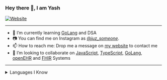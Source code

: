 ### Hey there 👋, I am Yash

[![Website](https://img.shields.io/badge/Ruizo-Depolyed-blueviolet)](https://ruizo.is-a.dev/)

---

- 🌱 I’m currently learning [GoLang](https://go.dev/) and DSA
- 📷 You can find me on Instagram as [@_juz_someone_](https://www.instagram.com/_juz_someone_/).
- 📫 How to reach me: Drop me a message on [my website](https://ruizo.is-a.dev/) to contact me
- 👯 I’m looking to collaborate on [JavaScript](https://www.javascript.com/), [TypeScript](https://www.typescriptlang.org/), [GoLang](https://go.dev/), [openEHR](https://www.openehr.org/) and [FHIR](https://www.hl7.org/fhir/) Systems

---


  

 <details>
  <summary>Languages I Know </summary>
  <br/>
   <a href="https://github.com/anuraghazra/github-readme-stats"><img alt="Yash's Top Languages" src="https://github-readme-stats.vercel.app/api/top-langs/?username=mezeru&layout=compact&theme=dracula&hide=jupyter&langs_count=11"></a>
  <br/>
</details>

